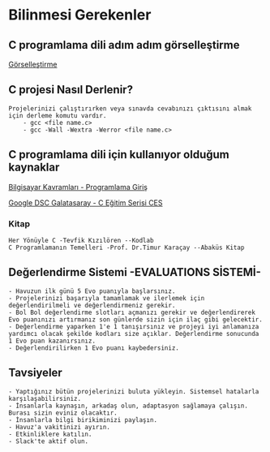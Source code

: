 # Bilinmesi Gerekenler

## C programlama dili adım adım görselleştirme

[Görselleştirme](https://pythontutor.com/c.html#mode=edit)

## C projesi Nasıl Derlenir?
    Projelerinizi çalıştırırken veya sınavda cevabınızı çıktısını almak için derleme komutu vardır.
        - gcc <file name.c>
        - gcc -Wall -Wextra -Werror <file name.c>

## C programlama dili için kullanıyor olduğum kaynaklar

[Bilgisayar Kavramları - Programlama Giriş](https://www.youtube.com/playlist?list=PLh9ECzBB8tJNzJqD64MAS0SK5IeNCKCzY)
    
[Google DSC Galatasaray - C Eğitim Serisi CES](https://www.youtube.com/playlist?list=PL3gO6Y7RMb3mf6rvrVaDtpaPl3KKMnazx)
### Kitap
    Her Yönüyle C -Tevfik Kızılören --Kodlab
    C Programlamanın Temelleri -Prof. Dr.Timur Karaçay --Abaküs Kitap

## Değerlendirme Sistemi -EVALUATIONS SİSTEMİ-
    - Havuzun ilk günü 5 Evo puanıyla başlarsınız.
    - Projelerinizi başarıyla tamamlamak ve ilerlemek için değerlendirilmeli ve değerlendirmeniz gerekir.
    - Bol Bol değerlendirme slotları açmanızı gerekir ve değerlendirerek Evo puanınızı artırmanız son günlerde sizin için ilaç gibi gelecektir.
    - Değerlendirme yaparken 1'e 1 tanışırsınız ve projeyi iyi anlamanıza yardımcı olacak şekilde kodları size açıklar. Değerlendirme sonucunda 1 Evo puan kazanırsınız.
    - Değerlendirilirken 1 Evo puanı kaybedersiniz.

## Tavsiyeler

    - Yaptığınız bütün projelerinizi buluta yükleyin. Sistemsel hatalarla karşılaşabilirsiniz.
    - İnsanlarla kaynaşın, arkadaş olun, adaptasyon sağlamaya çalışın. Burası sizin eviniz olacaktır.
    - İnsanlarla bilgi birikiminizi paylaşın.
    - Havuz'a vakitinizi ayırın.
    - Etkinliklere katılın.
    - Slack'te aktif olun.
